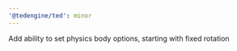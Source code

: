 ```yaml
---
'@tedengine/ted': minor
---
```


Add ability to set physics body options, starting with fixed rotation
